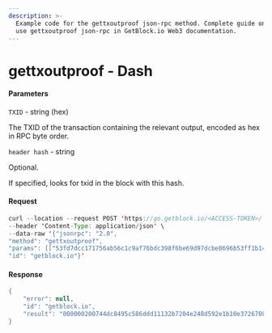 ```yaml
---
description: >-
  Example code for the gettxoutproof json-rpc method. Сomplete guide on how to
  use gettxoutproof json-rpc in GetBlock.io Web3 documentation.
---
```


# gettxoutproof - Dash

#### Parameters

`TXID` - string (hex)

The TXID of the transaction containing the relevant output, encoded as hex in RPC byte order.

`header hash` - string

Optional.

If specified, looks for txid in the block with this hash.

#### Request

```java
curl --location --request POST 'https://go.getblock.io/<ACCESS-TOKEN>/' \
--header 'Content-Type: application/json' \ 
--data-raw '{"jsonrpc": "2.0",
"method": "gettxoutproof",
"params": [["53fd7dcc171756ab56c1c9af76bdc398f6be69d97dcbe8696b53ff1b140c2249", "83dc6c8e03026c0317885f62a7072dfde10014967f59477a0f7b5fc52f44a784"], null],
"id": "getblock.io"}'
```

#### Response

```java
{
    "error": null,
    "id": "getblock.io",
    "result": "000000200744dc8495c586ddd11132b7204e248d592e1b10e37267082c00000000000000eddc7f557e52e111824d1100fed92779ffaa9c7f8a02c60cf6c04dfae80d0df130ce3961b3b42a19150bba42080000000484a7442fc55f7b0f7a47597f961400e1fd2d07a7625f8817036c02038e6cdc8349220c141bff536b69e8cb7dd969bef698c3bd76afc9c156ab561717cc7dfd5398f5ecaec6c8dbc0a1fb8f335f310cff00845f278a73d9423eadaed4529c54eba6c954ff561af9911cf06c838dc507d86834823946729e23ca504ede09d5e870011f"
}
```
